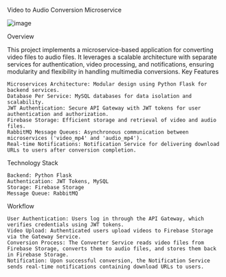 Video to Audio Conversion Microservice

![image](https://github.com/Siddhartha-19/Video_to_audio_microservices/assets/68334395/1dcc8aa2-acef-41c6-a533-12e52e60e740)

Overview

This project implements a microservice-based application for converting video files to audio files. It leverages a scalable architecture with separate services for authentication, video processing, and notifications, ensuring modularity and flexibility in handling multimedia conversions.
Key Features

    Microservices Architecture: Modular design using Python Flask for backend services.
    Database Per Service: MySQL databases for data isolation and scalability.
    JWT Authentication: Secure API Gateway with JWT tokens for user authentication and authorization.
    Firebase Storage: Efficient storage and retrieval of video and audio files.
    RabbitMQ Message Queues: Asynchronous communication between microservices ('video_mp4' and 'audio_mp4').
    Real-time Notifications: Notification Service for delivering download URLs to users after conversion completion.

Technology Stack

    Backend: Python Flask
    Authentication: JWT Tokens, MySQL
    Storage: Firebase Storage
    Message Queue: RabbitMQ

Workflow

    User Authentication: Users log in through the API Gateway, which verifies credentials using JWT tokens.
    Video Upload: Authenticated users upload videos to Firebase Storage via the Gateway Service.
    Conversion Process: The Converter Service reads video files from Firebase Storage, converts them to audio files, and stores them back in Firebase Storage.
    Notification: Upon successful conversion, the Notification Service sends real-time notifications containing download URLs to users.
